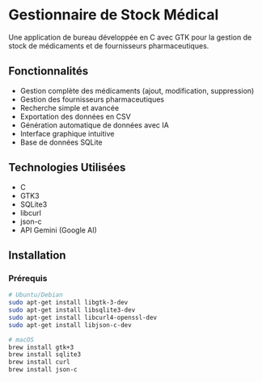 # Gestionnaire de Stock Médical

Une application de bureau développée en C avec GTK pour la gestion de stock de médicaments et de fournisseurs pharmaceutiques.

## Fonctionnalités

- Gestion complète des médicaments (ajout, modification, suppression)
- Gestion des fournisseurs pharmaceutiques
- Recherche simple et avancée
- Exportation des données en CSV
- Génération automatique de données avec IA
- Interface graphique intuitive
- Base de données SQLite

## Technologies Utilisées

- C
- GTK3
- SQLite3
- libcurl
- json-c
- API Gemini (Google AI)

## Installation

### Prérequis
```bash
# Ubuntu/Debian
sudo apt-get install libgtk-3-dev
sudo apt-get install libsqlite3-dev
sudo apt-get install libcurl4-openssl-dev
sudo apt-get install libjson-c-dev

# macOS
brew install gtk+3
brew install sqlite3
brew install curl
brew install json-c